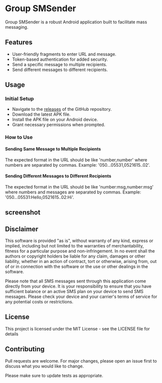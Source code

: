 # Group SMSender

Group SMSender is a robust Android application built to facilitate mass messaging.

## Features

- User-friendly fragments to enter URL and message.
- Token-based authentication for added security.
- Send a specific message to multiple recipients.
- Send different messages to different recipients.

## Usage

### Initial Setup

- Navigate to the [releases](https://github.com/m/oriavsapir/Group-SMSender/releases) of the GitHub repository.
- Download the latest APK file.
- Install the APK file on your Android device.
- Grant necessary permissions when prompted.

### How to Use

#### Sending Same Message to Multiple Recipients

The expected format in the URL should be like 'number,number' where numbers are separated by commas. Example: '050...05531,0521615..02'.

#### Sending Different Messages to Different Recipients

The expected format in the URL should be like 'number:msg,number:msg' where numbers and messages are separated by commas. Example: '050...05531:Hello,0521615..02:Hi'.
## screenshot

## Disclaimer

This software is provided "as is", without warranty of any kind, express or implied, including but not limited to the warranties of merchantability, fitness for a particular purpose and non-infringement. In no event shall the authors or copyright holders be liable for any claim, damages or other liability, whether in an action of contract, tort or otherwise, arising from, out of or in connection with the software or the use or other dealings in the software.

Please note that all SMS messages sent through this application come directly from your device. It is your responsibility to ensure that you have sufficient balance or an active SMS plan on your device to send SMS messages. Please check your device and your carrier's terms of service for any potential costs or restrictions.

## License

This project is licensed under the MIT License - see the LICENSE file for details

## Contributing

Pull requests are welcome. For major changes, please open an issue first to discuss what you would like to change.

Please make sure to update tests as appropriate.
